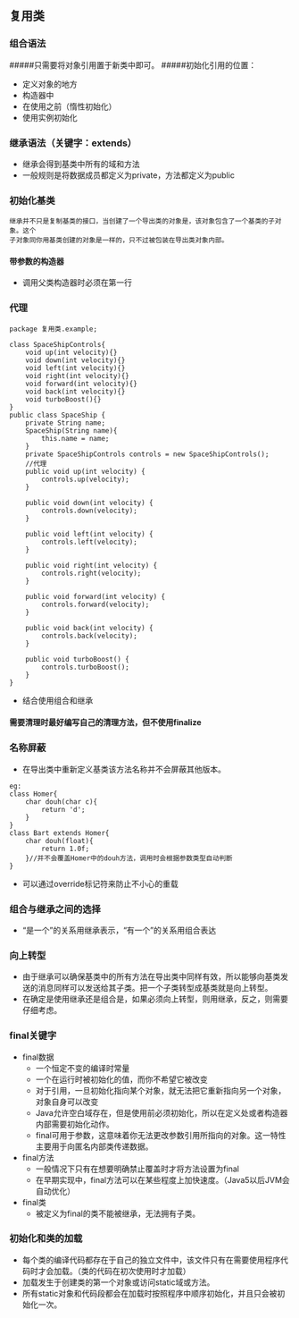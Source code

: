 ## 复用类
### 组合语法
#####只需要将对象引用置于新类中即可。
#####初始化引用的位置：
* 定义对象的地方
* 构造器中
* 在使用之前（惰性初始化）
* 使用实例初始化
### 继承语法（关键字：extends）
* 继承会得到基类中所有的域和方法
* 一般规则是将数据成员都定义为private，方法都定义为public
### 初始化基类
```
继承并不只是复制基类的接口，当创建了一个导出类的对象是，该对象包含了一个基类的子对象。这个
子对象同你用基类创建的对象是一样的，只不过被包装在导出类对象内部。
```
#### 带参数的构造器
* 调用父类构造器时必须在第一行
### 代理
```
package 复用类.example;

class SpaceShipControls{
    void up(int velocity){}
    void down(int velocity){}
    void left(int velocity){}
    void right(int velocity){}
    void forward(int velocity){}
    void back(int velocity){}
    void turboBoost(){}
}
public class SpaceShip {
    private String name;
    SpaceShip(String name){
        this.name = name;
    }
    private SpaceShipControls controls = new SpaceShipControls();
    //代理
    public void up(int velocity) {
        controls.up(velocity);
    }

    public void down(int velocity) {
        controls.down(velocity);
    }

    public void left(int velocity) {
        controls.left(velocity);
    }

    public void right(int velocity) {
        controls.right(velocity);
    }

    public void forward(int velocity) {
        controls.forward(velocity);
    }

    public void back(int velocity) {
        controls.back(velocity);
    }

    public void turboBoost() {
        controls.turboBoost();
    }
}

```
* 结合使用组合和继承
#### 需要清理时最好编写自己的清理方法，但不使用finalize
### 名称屏蔽
* 在导出类中重新定义基类该方法名称并不会屏蔽其他版本。
```
eg:
class Homer{
    char douh(char c){
        return 'd';
    }
}
class Bart extends Homer{
    char douh(float){
        return 1.0f;
    }//并不会覆盖Homer中的douh方法，调用时会根据参数类型自动判断
}
``` 
* 可以通过override标记符来防止不小心的重载
### 组合与继承之间的选择
* “是一个”的关系用继承表示，“有一个”的关系用组合表达
### 向上转型
* 由于继承可以确保基类中的所有方法在导出类中同样有效，所以能够向基类发送的消息同样可以发送给其子类。把一个子类转型成基类就是向上转型。
* 在确定是使用继承还是组合是，如果必须向上转型，则用继承，反之，则需要仔细考虑。
### final关键字
* final数据
    - 一个恒定不变的编译时常量
    - 一个在运行时被初始化的值，而你不希望它被改变
    - 对于引用，一旦初始化指向某个对象，就无法把它重新指向另一个对象，对象自身可以改变
    - Java允许空白域存在，但是使用前必须初始化，所以在定义处或者构造器内部需要初始化动作。
    - final可用于参数，这意味着你无法更改参数引用所指向的对象。这一特性主要用于向匿名内部类传递数据。
* final方法
    - 一般情况下只有在想要明确禁止覆盖时才将方法设置为final
    - 在早期实现中，final方法可以在某些程度上加快速度。（Java5以后JVM会自动优化）
* final类
    - 被定义为final的类不能被继承，无法拥有子类。
### 初始化和类的加载
* 每个类的编译代码都存在于自己的独立文件中，该文件只有在需要使用程序代码时才会加载。（类的代码在初次使用时才加载）
* 加载发生于创建类的第一个对象或访问static域或方法。
* 所有static对象和代码段都会在加载时按照程序中顺序初始化，并且只会被初始化一次。

